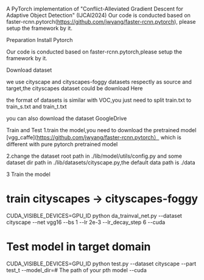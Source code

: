 A PyTorch implementation of "Conflict-Alleviated Gradient Descent for Adaptive Object Detection" (IJCAI2024)
Our code is conducted based on faster-rcnn.pytorch(https://github.com/jwyang/faster-rcnn.pytorch), please setup the framework by it.

Preparation
Install Pytorch

Our code is conducted based on faster-rcnn.pytorch,please setup the framework by it.

Download dataset

we use cityscape and cityscapes-foggy datasets respectly as source and target,the cityscapes dataset could be download Here

the format of datasets is similar with VOC,you just need to split train.txt to train_s.txt and train_t.txt

you can also download the dataset GoogleDrive

Train and Test
1.train the model,you need to download the pretrained model [vgg_caffe](https://github.com/jwyang/faster-rcnn.pytorch） which is different with pure pytorch pretrained model

2.change the dataset root path in ./lib/model/utils/config.py and some dataset dir path in ./lib/datasets/cityscape.py,the default data path is ./data

3 Train the model

# train cityscapes -> cityscapes-foggy
CUDA_VISIBLE_DEVICES=GPU_ID python da_trainval_net.py --dataset cityscape --net vgg16 --bs 1 --lr 2e-3 --lr_decay_step 6 --cuda

# Test model in target domain 
CUDA_VISIBLE_DEVICES=GPU_ID python test.py --dataset cityscape --part test_t --model_dir=# The path of your pth model --cuda
